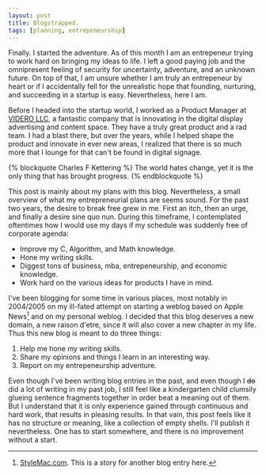 ```yaml
---
layout: post
title: Blogstrapped.
tags: [planning, entrepeneurship]
---
```

Finally. I started the adventure. As of this month I am an entrepeneur trying to work hard on bringing my ideas to life. I left a good paying job and the omnipresent feeling of security for uncertainty, adventure, and an unknown future. On top of that, I am unsure whether I am truly an entrepeneur by heart or if I accidentally fell for the unrealistic hope that founding, nurturing, and succeeding in a startup is easy. Nevertheless, here I am.

Before I headed into the startup world, I worked as a Product Manager at [VIDERO LLC](http://www.videro.com), a fantastic company that is innovating in the digital display advertising and content space. They have a truly great product and a rad team. I had a blast there, but over the years, while I helped shape the product and innovate in ever new areas, I realized that there is so much more that I lounge for that can't be found in digital signage.

{% blockquote Charles F Kettering %}
The world hates change, yet it is the only thing that has brought progress.
{% endblockquote %}

This post is mainly about my plans with this blog. Nevertheless, a small overview of what my entrepreneurial plans are seems sound. For the past two years, the desire to break free grew in me. First an itch, then an urge, and finally a desire sine quo nun. During this timeframe, I contemplated oftentimes how I would use my days if my schedule was suddenly free of corporate agenda:

- Improve my C, Algorithm, and Math knowledge.
- Hone my writing skills.
- Diggest tons of business, mba, entrepeneurship, and economic knowledge.
- Work hard on the various ideas for products I have in mind.

I've been blogging for some time in various places, most notably in 2004/2005 on my ill-fated attempt on starting a weblog based on Apple News[^foot1] and on my personal weblog. I decided that this blog deserves a new domain, a new raison d'etre, since it will also cover a new chapter in my life. Thus this new blog is meant to do three things:

1. Help me hone my writing skills.
2. Share my opinions and things I learn in an interesting way.
3. Report on my entrepeneurship adventure. 

Even though I've been writing blog entries in the past, and even though I <s>do</s> did a lot of writing in my past job, I still feel like a kindergarten child clumsily glueing sentence fragments together in order beat a meaning out of them. But I understand that it is only experience gained through continuous and hard work, that results in pleasing results. In that vain, this post feels like it has no structure or meaning, like a collection of empty shells. I'll publish it nevertheless. One has to start somewhere, and there is no improvement without a start. 


[^foot1]: [StyleMac.com](http://www.stylemac.com). This is a story for another blog entry here.
